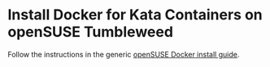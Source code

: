 # Install Docker for Kata Containers on openSUSE Tumbleweed

Follow the instructions in the generic [openSUSE Docker install guide](opensuse-docker-install.md).
<!--
You can ignore the content of this comment.
(test code run by test-install-docs.sh to validate code blocks this document)

```bash
$ echo "NOTE: this document is just a link to the generic openSUSE install guide located at:
https://raw.githubusercontent.com/kata-containers/documentation/master/install/docker/opensuse-docker-install.md

Please download this file and run kata-doc-to-script.sh again."
```
-->
